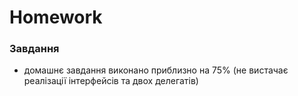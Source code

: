 # Homework
### Завдання
   * домашнє завдання виконано приблизно на 75% (не вистачає реалізації інтерфейсів та двох делегатів)
